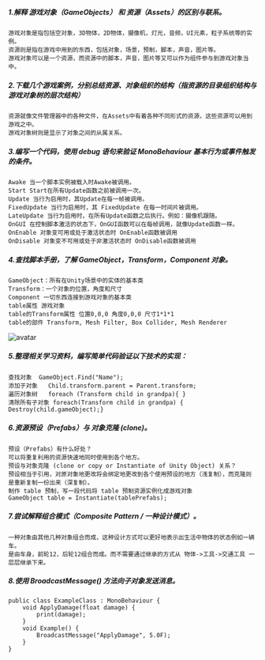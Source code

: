 ##### 1.解释 游戏对象（GameObjects） 和 资源（Assets）的区别与联系。
	游戏对象是指包括空对象，3D物体，2D物体，摄像机，灯光，音频，UI元素，粒子系统等的实例。
	资源则是指在游戏中用到的东西，包括对象，场景，预制，脚本，声音，图片等。
	游戏对象可以是一个资源，而资源中的脚本，声音，图片等又可以作为组件参与到游戏对象当中。

##### 2.下载几个游戏案例，分别总结资源、对象组织的结构（指资源的目录组织结构与游戏对象树的层次结构）
	资源就像文件管理器中的各种文件，在Assets中有着各种不同形式的资源，这些资源可以用到游戏之中。
	游戏对象树则是显示了对象之间的从属关系。

##### 3.编写一个代码，使用 debug 语句来验证 MonoBehaviour 基本行为或事件触发的条件。
	Awake 当一个脚本实例被载入时Awake被调用。
	Start Start在所有Update函数之前被调用一次。
	Update 当行为启用时，其Update在每一帧被调用。
	FixedUpdate 当行为启用时，其 FixedUpdate 在每一时间片被调用。
	LateUpdate 当行为启用时，在所有Update函数之后执行。例如：摄像机跟随。
	OnGUI 在控制脚本激活的状态下，OnGUI函数可以在每帧调用，就像Update函数一样。
	OnEnable 对象变可用或处于激活状态时 OnEnable函数被调用
	OnDisable 对象变不可用或处于非激活状态时 OnDisable函数被调用

##### 4.查找脚本手册，了解 GameObject，Transform，Component 对象。
	GameObject：所有在Unity场景中的实体的基本类
	Transform：一个对象的位置，角度和尺寸
	Component 一切东西连接到游戏对象的基本类
	table属性 游戏对象
	table的Transform属性 位置0,0,0 角度0,0,0 尺寸1*1*1
	table的部件 Transform, Mesh Filter, Box Collider, Mesh Renderer
![avatar](http://wx1.sinaimg.cn/mw690/932e8e0cgy1fprqltv1tej20jp0bmt8o.jpg)

##### 5.整理相关学习资料，编写简单代码验证以下技术的实现：
	查找对象  GameObject.Find("Name");
	添加子对象	Child.transform.parent = Parent.transform;
	遍历对象树	foreach (Transform child in grandpa){ }
	清除所有子对象	foreach(Transform child in grandpa) { Destroy(child.gameObject);}

##### 6.资源预设（Prefabs）与 对象克隆 (clone)。
	预设（Prefabs）有什么好处？
	可以将重复利用的资源快速地同时使用到各个地方。
	预设与对象克隆 (clone or copy or Instantiate of Unity Object) 关系？
	预设相当于引用，对原对象地更改将会绑定地更改到各个使用预设的地方（浅复制），而克隆则是重新复制一份出来（深复制）。
	制作 table 预制，写一段代码将 table 预制资源实例化成游戏对象
	GameObject table = Instantiate(tablePrefabs);

##### 7.尝试解释组合模式（Composite Pattern / 一种设计模式）。
	一种对象由其他几种对象组合而成，这种设计方式可以更好地表示出生活中物体的状态例如一辆车。
	是由车身，前轮12，后轮12组合而成。而不需要通过继承的方式从 物体->工具->交通工具 一层层继承下来。

##### 8.使用 BroadcastMessage() 方法向子对象发送消息。
```
public class ExampleClass : MonoBehaviour {
    void ApplyDamage(float damage) {
        print(damage);
    }
    void Example() {
        BroadcastMessage("ApplyDamage", 5.0F);
    }
}
```
